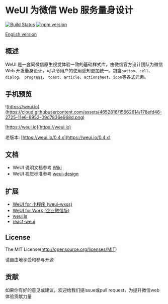 WeUI 为微信 Web 服务量身设计
====

[![Build Status](https://travis-ci.org/Tencent/weui.svg?branch=master)](https://travis-ci.org/Tencent/weui)
[![npm version](https://img.shields.io/npm/v/weui.svg)](https://www.npmjs.org/package/weui)

[English version](README.md)

## 概述

WeUI 是一套同微信原生视觉体验一致的基础样式库，由微信官方设计团队为微信 Web 开发量身设计，可以令用户的使用感知更加统一。包含`button`、`cell`、`dialog`、 `progress`、 `toast`、`article`、`actionsheet`、`icon`等各式元素。

## 手机预览

![https://weui.io](https://cloud.githubusercontent.com/assets/4652816/15662614/178efd46-2725-11e6-8952-09d7836e968d.png)

[https://weui.io](https://weui.io)

老版本: [https://weui.io/0.4.x](https://weui.io/0.4.x)

## 文档
- WeUI 说明文档参考 [Wiki](https://github.com/Tencent/weui/wiki)
- WeUI 视觉标准参考 [weui-design](https://github.com/weui/weui-design)

## 扩展
- [WeUI for 小程序 (weui-wxss)](https://github.com/Tencent/weui-wxss/)
- [WeUI for Work (企业微信版)](https://work.weixin.qq.com/api/doc#12146)
- [weui.js](https://github.com/weui/weui.js/)
- [react-weui](https://github.com/weui/react-weui/)

## License
The MIT License(http://opensource.org/licenses/MIT)

请自由地享受和参与开源

## 贡献

如果你有好的意见或建议，欢迎给我们提issue或pull request，为提升微信web体验贡献力量
